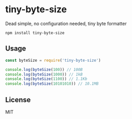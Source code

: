 # tiny-byte-size

Dead simple, no configuration needed, tiny byte formatter

```
npm install tiny-byte-size
```

## Usage

``` js
const byteSize = require('tiny-byte-size')

console.log(byteSize(100)) // 100B
console.log(byteSize(1000)) // 1kB
console.log(byteSize(1100)) // 1.1Kb
console.log(byteSize(10101010)) // 10.1MB
```

## License

MIT
